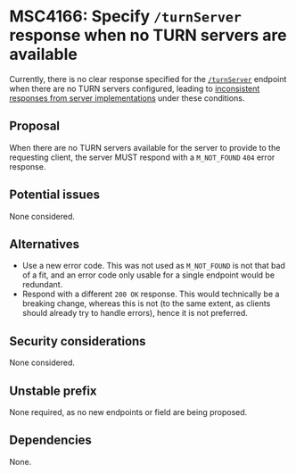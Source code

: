 # MSC4166: Specify `/turnServer` response when no TURN servers are available

Currently, there is no clear response specified for the
[`/turnServer`](https://spec.matrix.org/v1.10/client-server-api/#get_matrixclientv3voipturnserver)
endpoint when there are no TURN servers configured, leading to
[inconsistent responses from server implementations](https://github.com/matrix-org/matrix-spec/issues/1795)
under these conditions.

## Proposal

When there are no TURN servers available for the server to provide to the requesting client, the server MUST
respond with a `M_NOT_FOUND` `404` error response.

## Potential issues

None considered.

## Alternatives

- Use a new error code. This was not used as `M_NOT_FOUND` is not that bad of a fit, and an error code
  only usable for a single endpoint would be redundant.
- Respond with a different `200 OK` response. This would technically be a breaking change, whereas this
  is not (to the same extent, as clients should already try to handle errors), hence it is not preferred.

## Security considerations

None considered.

## Unstable prefix

None required, as no new endpoints or field are being proposed.

## Dependencies

None.
